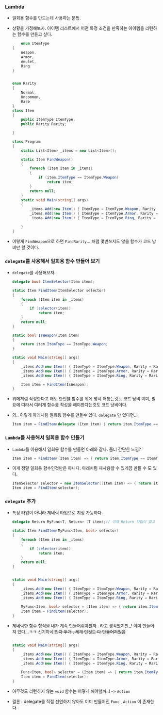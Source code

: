 ### Lambda

- 일회용 함수를 만드는데 사용하는 문법.

- 상황을 가정해보자. 아이템 리스트에서 어떤 특정 조건을 만족하는 아이템을 리턴하는 함수를 만들고 싶다.

    ```csharp
        enum ItemType
    {
        Weapon,
        Armor,
        Amulet,
        Ring
    }


    enum Rarity
    {
        Normal,
        Uncommon,
        Rare
    }
    class Item
    {
        public ItemType ItemType;
        public Rarity Rarity;

    }

    class Program
    {
        static List<Item> _items = new List<Item>();

        static Item FindWeapon()
        {
            foreach (Item item in _items)
            {
                if (item.ItemType == ItemType.Weapon)
                    return item;
            }
            return null;
        }
        static void Main(string[] args)
        {
            _items.Add(new Item() { ItemType = ItemType.Weapon, Rarity = Rarity.Normal });
            _items.Add(new Item() { ItemType = ItemType.Armor, Rarity = Rarity.Uncommon });
            _items.Add(new Item() { ItemType = ItemType.Ring, Rarity = Rarity.Rare });

        }
    }
    ```


- 이렇게 `FindWeapon`으로 하면 `FindRarity`... 처럼 몇번쓰지도 않을 함수가 코드 낭비만 할 것이다.


### `delegate`를 사용해서 일회용 함수 만들어 보기

- `delegate`를 사용해보자.


    ```csharp
    delegate bool ItemSelector(Item item);

    static Item FindItem(ItemSelector selector)
    {
        foreach (Item item in _items)
        {
            if (selector(item))
                return item;
        }
        return null;
    }

    static bool IsWeapon(Item item)
    {
        return item.ItemType == ItemType.Weapon;
    }

    static void Main(string[] args)
    {
        _items.Add(new Item() { ItemType = ItemType.Weapon, Rarity = Rarity.Normal });
        _items.Add(new Item() { ItemType = ItemType.Armor, Rarity = Rarity.Uncommon });
        _items.Add(new Item() { ItemType = ItemType.Ring, Rarity = Rarity.Rare });

        Item item = FindItem(IsWeapon);
    }
    ```

- 위에처럼 작성한다고 해도 한번쓸 함수를 위에 명시 해놓는것도 코드 낭비 이며, 필요에 따라서 여러개 함수를 작성을 해야한다는것도 코드 낭비이다.
- 와.. 이렇게 아래처럼 일회용 함수를 만들수 있다. `delegate` 만 있다면..! 

    ```csharp
    Item item = FindItem(delegate (Item item) { return item.ItemType == ItemType.Weapon; }); // 익명, 무명 함수라고 함(Anonymous function)
    ```

### `Lambda`를 사용해서 일회용 함수 만들기

- `Lambda`를 이용해서 일회용 함수를 만들면 아래와 같다. 좀더 간단한 느낌?

    ```csharp
    Item item = FindItem((Item item) => { return item.ItemType == ItemType.Weapon; }); 
    ```

- 이게 정말 일회용 함수인것만은 아니다. 아래처럼 재사용할 수 있게끔 만들 수 도 있다.


    ```csharp
    ItemSelector selector = new ItemSelector((Item item) => { return item.ItemType == ItemType.Weapon; });
    Item item = FindItem(selector);
    ```

### `delegate` 추가

- 특정 타입이 아니라 제네릭 타입으로 지정 가능하다.

    ```csharp
    delegate Return MyFunc<T, Return> (T item);// 이제 Return 타입이 있고 인자를 하나 받는 함수 형식을 모두 일컫을 수 있다.

    static Item FindItem(MyFunc<Item, bool> selector)
    {
        foreach (Item item in _items)
        {
            if (selector(item))
                return item;
        }
        return null;
    }


    static void Main(string[] args)
    {
        _items.Add(new Item() { ItemType = ItemType.Weapon, Rarity = Rarity.Normal });
        _items.Add(new Item() { ItemType = ItemType.Armor, Rarity = Rarity.Uncommon });
        _items.Add(new Item() { ItemType = ItemType.Ring, Rarity = Rarity.Rare });
        
        MyFunc<Item, bool> selector = (Item item) => { return item.ItemType == ItemType.Weapon; };
        Item item = FindItem(selector);
    }
    ```

- 제네릭한 함수 형식을 내가 계속 만들어줘야할까.. 라고 생각했지만,,! 이미 만들어져 있다...ㅋㅋ 신기하네!~~인자 두개 , 세개 인것도 다 만들어져있음~~

    ```csharp

    static void Main(string[] args)
    {
        _items.Add(new Item() { ItemType = ItemType.Weapon, Rarity = Rarity.Normal });
        _items.Add(new Item() { ItemType = ItemType.Armor, Rarity = Rarity.Uncommon });
        _items.Add(new Item() { ItemType = ItemType.Ring, Rarity = Rarity.Rare });
        
        Func<Item, bool> selector = (Item item) => { return item.ItemType == ItemType.Weapon; };
        Item item = FindItem(selector);
    }
    ```

- 아무것도 리턴하지 않는 `void` 함수는 어떻게 해야할까..! -> `Action`
- 결론 : delegate를 직접 선언하지 않아도 이미 만들어진 `Func` , `Action` 이 존재한다.